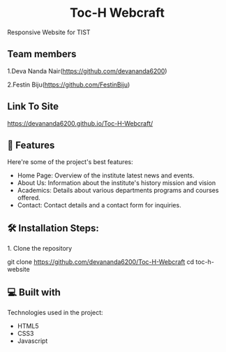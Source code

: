 <h1 align="center" id="title">Toc-H Webcraft</h1>

<p id="description">Responsive Website for TIST</p>

## Team members

1.Deva Nanda Nair(https://github.com/devananda6200)

2.Festin Biju(https://github.com/FestinBiju)

## Link To Site
https://devananda6200.github.io/Toc-H-Webcraft/
  
<h2>🧐 Features</h2>

Here're some of the project's best features:

*   Home Page: Overview of the institute latest news and events.
*   About Us: Information about the institute's history mission and vision
*   Academics: Details about various departments programs and courses offered.
*   Contact: Contact details and a contact form for inquiries.

<h2>🛠 Installation Steps:</h2>

<p>1. Clone the repository</p>  


git clone  https://github.com/devananda6200/Toc-H-Webcraft cd toc-h-website

 
  
<h2>💻 Built with</h2>

Technologies used in the project:

*   HTML5
*   CSS3
*   Javascript
